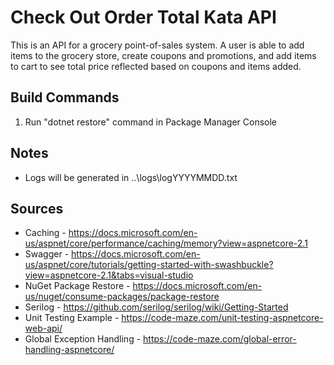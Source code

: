 # Check Out Order Total Kata API
This is an API for a grocery point-of-sales system. A user is able to add items to the grocery store, create coupons and promotions, and add items to cart to see total price reflected based on coupons and items added.

## Build Commands
 1. Run "dotnet restore" command in Package Manager Console
 
## Notes
* Logs will be generated in ..\logs\logYYYYMMDD.txt
 
## Sources
 - Caching - https://docs.microsoft.com/en-us/aspnet/core/performance/caching/memory?view=aspnetcore-2.1
 - Swagger - https://docs.microsoft.com/en-us/aspnet/core/tutorials/getting-started-with-swashbuckle?view=aspnetcore-2.1&tabs=visual-studio
 - NuGet Package Restore - https://docs.microsoft.com/en-us/nuget/consume-packages/package-restore
 - Serilog - https://github.com/serilog/serilog/wiki/Getting-Started
 - Unit Testing Example - https://code-maze.com/unit-testing-aspnetcore-web-api/
 - Global Exception Handling - https://code-maze.com/global-error-handling-aspnetcore/

